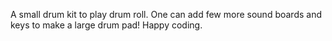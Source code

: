 A small drum kit to play drum roll.
One can add few more sound boards and keys to make a large drum pad!
Happy coding.
